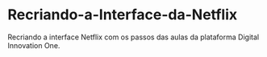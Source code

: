 # Recriando-a-Interface-da-Netflix
Recriando a interface Netflix com os passos das aulas da plataforma Digital Innovation One.
